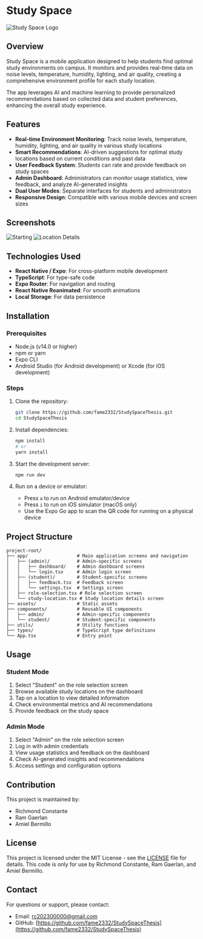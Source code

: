 # Study Space

![Study Space Logo](assets/images/icon.png)

## Overview

Study Space is a mobile application designed to help students find optimal study environments on campus. It monitors and provides real-time data on noise levels, temperature, humidity, lighting, and air quality, creating a comprehensive environment profile for each study location.

The app leverages AI and machine learning to provide personalized recommendations based on collected data and student preferences, enhancing the overall study experience.

## Features

- **Real-time Environment Monitoring**: Track noise levels, temperature, humidity, lighting, and air quality in various study locations
- **Smart Recommendations**: AI-driven suggestions for optimal study locations based on current conditions and past data
- **User Feedback System**: Students can rate and provide feedback on study spaces
- **Admin Dashboard**: Administrators can monitor usage statistics, view feedback, and analyze AI-generated insights
- **Dual User Modes**: Separate interfaces for students and administrators
- **Responsive Design**: Compatible with various mobile devices and screen sizes

## Screenshots
![Starting](screenshots/introduction.png)
![Location Details](screenshots/location-details.png)
## Technologies Used

- **React Native / Expo**: For cross-platform mobile development
- **TypeScript**: For type-safe code
- **Expo Router**: For navigation and routing
- **React Native Reanimated**: For smooth animations
- **Local Storage**: For data persistence

## Installation

### Prerequisites

- Node.js (v14.0 or higher)
- npm or yarn
- Expo CLI
- Android Studio (for Android development) or Xcode (for iOS development)

### Steps

1. Clone the repository:
   ```bash
   git clone https://github.com/fame2332/StudySpaceThesis.git
   cd StudySpaceThesis
   ```

2. Install dependencies:
   ```bash
   npm install
   # or
   yarn install
   ```

3. Start the development server:
   ```bash
   npm run dev
   ```

4. Run on a device or emulator:
   - Press `a` to run on Android emulator/device
   - Press `i` to run on iOS simulator (macOS only)
   - Use the Expo Go app to scan the QR code for running on a physical device

## Project Structure

```
project-root/
├── app/                  # Main application screens and navigation
│   ├── (admin)/          # Admin-specific screens
│   │   ├── dashboard/    # Admin dashboard screens
│   │   └── login.tsx     # Admin login screen
│   ├── (student)/        # Student-specific screens
│   │   ├── feedback.tsx  # Feedback screen
│   │   └── settings.tsx  # Settings screen
│   ├── role-selection.tsx # Role selection screen
│   └── study-location.tsx # Study location details screen
├── assets/               # Static assets
├── components/           # Reusable UI components
│   ├── admin/            # Admin-specific components
│   └── student/          # Student-specific components
├── utils/                # Utility functions
├── types/                # TypeScript type definitions
└── App.tsx               # Entry point
```

## Usage

### Student Mode

1. Select "Student" on the role selection screen
2. Browse available study locations on the dashboard
3. Tap on a location to view detailed information
4. Check environmental metrics and AI recommendations
5. Provide feedback on the study space

### Admin Mode

1. Select "Admin" on the role selection screen
2. Log in with admin credentials
3. View usage statistics and feedback on the dashboard
4. Check AI-generated insights and recommendations
5. Access settings and configuration options

## Contribution

This project is maintained by:
- Richmond Constante
- Ram Gaerlan
- Amiel Bermillo

## License

This project is licensed under the MIT License - see the [LICENSE](LICENSE) file for details.
This code is only for use by Richmond Constante, Ram Gaerlan, and Amiel Bermillo.

## Contact

For questions or support, please contact:
- Email: [rc202300000@gmail.com](mailto:rc202300000@gmail.com)
- GitHub: [https://github.com/fame2332/StudySpaceThesis](https://github.com/fame2332/StudySpaceThesis) 
